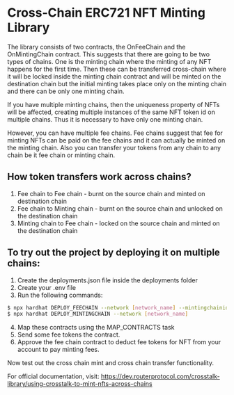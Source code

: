 # Cross-Chain ERC721 NFT Minting Library

The library consists of two contracts, the OnFeeChain and the OnMintingChain contract. This suggests that there are going to be two types of chains. One is the minting chain where the minting of any NFT happens for the first time. Then these can be transferred cross-chain where it will be locked inside the minting chain contract and will be minted on the destination chain but the initial minting takes place only on the minting chain and there can be only one minting chain.

If you have multiple minting chains, then the uniqueness property of NFTs will be affected, creating multiple instances of the same NFT token id on multiple chains. Thus it is necessary to have only one minting chain.

However, you can have multiple fee chains. Fee chains suggest that fee for minting NFTs can be paid on the fee chains and it can actually be minted on the minting chain. Also you can transfer your tokens from any chain to any chain be it fee chain or minting chain.

## How token transfers work across chains?

1. Fee chain to Fee chain - burnt on the source chain and minted on destination chain
2. Fee chain to Minting chain - burnt on the source chain and unlocked on the destination chain
3. Minting chain to Fee chain - locked on the source chain and minted on the destination chain

## To try out the project by deploying it on multiple chains:

1. Create the deployments.json file inside the deployments folder
2. Create your .env file
3. Run the following commands:

```bash
$ npx hardhat DEPLOY_FEECHAIN --network [network_name] --mintingchainid [chainId of minting chain(router spec)]
$ npx hardhat DEPLOY_MINTINGCHAIN --network [network_name]
```

4. Map these contracts using the MAP_CONTRACTS task
5. Send some fee tokens the contract.
6. Approve the fee chain contract to deduct fee tokens for NFT from your account to pay minting fees.

Now test out the cross chain mint and cross chain transfer functionality.

For official documentation, visit: https://dev.routerprotocol.com/crosstalk-library/using-crosstalk-to-mint-nfts-across-chains

